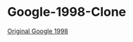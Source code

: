 # Google-1998-Clone

[Original Google 1998](https://web.archive.org/web/19981202230410if_/http://www.google.com/)
